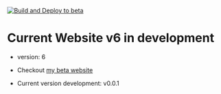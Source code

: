 [![Build and Deploy to beta](https://github.com/Ortieez/ortieez.com/actions/workflows/build-deploy-beta.yml/badge.svg?branch=main)](https://github.com/Ortieez/ortieez.com/actions/workflows/build-deploy-beta.yml)

# Current Website v6 in development

- version: 6
- Checkout [my beta website](http://beta.ortieez.com/)

- Current version development: v0.0.1

